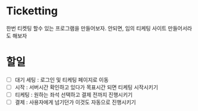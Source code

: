 # Ticketting
한번 티켓팅 할수 있는 프로그램을 만들어보자. 안되면, 임의 티케팅 사이트 만들어서라도 해보자
# 할일
- [ ] 대기 세팅 : 로그인 및 티케팅 페이지로 이동
- [ ] 시작 : 서버시간 확인하고 있다가 목표시간 되면 티케팅 시작시키기
- [ ] 티케팅 : 원하는 좌석 선택하고 결제 전까지 진행시키기
- [ ] 결제 : 사용자에게 넘기던가 이것도 자동으로 진행시키기
